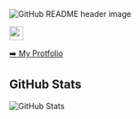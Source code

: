 <img src="https://i.imgur.com/Uzo3wqv.png" alt="GitHub README header image">
<p></a> <a href="https://www.linkedin.com/in/vlad-propisnov/"><img src="https://img.shields.io/badge/linkedin-%230077B5.svg?&style=for-the-badge&logo=linkedin&logoColor=white" height=25></a> </p>
<p><a href="http://vladip.herokuapp.com/">➡️ My Protfolio</a></p>
  
<h2>GitHub Stats</h2>
<p><img src="https://github-readme-stats.vercel.app/api?username=vladpr31&amp;show_icons=true" alt="GitHub Stats"></p>
